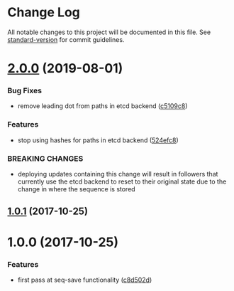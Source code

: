 # Change Log

All notable changes to this project will be documented in this file. See [standard-version](https://github.com/conventional-changelog/standard-version) for commit guidelines.

<a name="2.0.0"></a>
# [2.0.0](https://github.com/npm/seq-save/compare/v1.0.1...v2.0.0) (2019-08-01)


### Bug Fixes

* remove leading dot from paths in etcd backend ([c5109c8](https://github.com/npm/seq-save/commit/c5109c8))


### Features

* stop using hashes for paths in etcd backend ([524efc8](https://github.com/npm/seq-save/commit/524efc8))


### BREAKING CHANGES

* deploying updates containing this change will result in
followers that currently use the etcd backend to reset to their original
state due to the change in where the sequence is stored



<a name="1.0.1"></a>
## [1.0.1](https://github.com/npm/seq-save/compare/v1.0.0...v1.0.1) (2017-10-25)



<a name="1.0.0"></a>
# 1.0.0 (2017-10-25)


### Features

* first pass at seq-save functionality ([c8d502d](https://github.com/npm/seq-save/commit/c8d502d))
